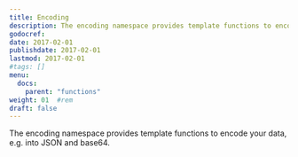 ```yaml
---
title: Encoding
description: The encoding namespace provides template functions to encode your data, e.g. into JSON and base64.
godocref:
date: 2017-02-01
publishdate: 2017-02-01
lastmod: 2017-02-01
#tags: []
menu:
  docs:
    parent: "functions"
weight: 01	#rem
draft: false
---
```


The encoding namespace provides template functions to encode your data, e.g. into JSON and base64.